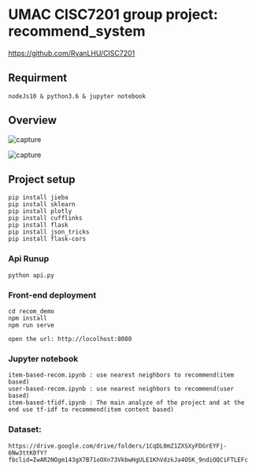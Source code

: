 # UMAC CISC7201 group project: recommend_system 
https://github.com/RyanLHU/CISC7201
## Requirment
```
nodeJs10 & python3.6 & jupyter notebook
```

## Overview

![capture](../master/capture_1.PNG)

![capture](../master/Capture_2.PNG)

## Project setup
```
pip install jieba
pip install sklearn
pip install plotly
pip install cufflinks
pip install flask
pip install json_tricks
pip install flask-cors
```

### Api Runup
```
python api.py
```

### Front-end deployment
```
cd recom_demo
npm install
npm run serve

open the url: http://locolhost:8080
```

### Jupyter notebook
```
item-based-recom.ipynb : use nearest neighbors to recommend(item based)
user-based-recom.ipynb : use nearest neighbors to recommend(user based)
item-based-tfidf.ipynb : The main analyze of the project and at the end use tf-idf to recommend(item content based)
```


### Dataset: 
```
https://drive.google.com/drive/folders/1CqDL0mZ1ZXSXyFDGrEYFj-6Nw3ttK0fY?fbclid=IwAR2NOgm143gX7B71oOXn73VkbwHgULE1KhVdzkJa4OSK_9ndiOQCiFTLEFc
```
